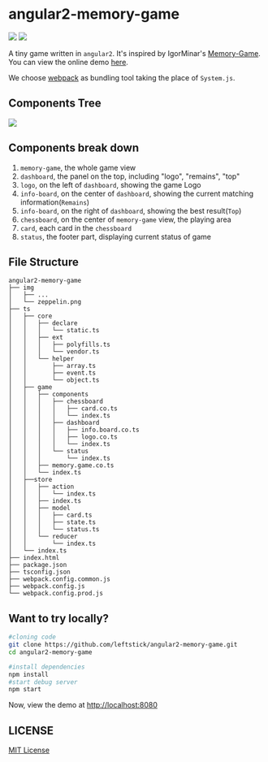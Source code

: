 angular2-memory-game
==================
![][david-url]
![][license-url]

A tiny game written in `angular2`. It's inspired by IgorMinar's [Memory-Game](https://github.com/IgorMinar/Memory-Game). You can view the online demo [here](https://leftstick.github.io/angular2-memory-game).

We choose [webpack](https://webpack.js.org/) as bundling tool taking the place of `System.js`.

## Components Tree ##

![](https://raw.githubusercontent.com/leftstick/angular2-memory-game/master/doc/img/components.png)


## Components break down ##

1. `memory-game`, the whole game view
2. `dashboard`, the panel on the top, including "logo", "remains", "top"
3. `logo`, on the left of `dashboard`, showing the game Logo
4. `info-board`, on the center of `dashboard`, showing the current matching information(`Remains`)
5. `info-board`, on the right of `dashboard`, showing the best result(`Top`)
6. `chessboard`, on the center of `memory-game` view, the playing area
7. `card`, each card in the `chessboard`
8. `status`, the footer part, displaying current status of game

## File Structure ##

```
angular2-memory-game
├── img
│   ├── ...
│   └── zeppelin.png
├── ts
│   ├── core
│   │   ├── declare
│   │   │   └── static.ts
│   │   ├── ext
│   │   │   ├── polyfills.ts
│   │   │   └── vendor.ts
│   │   └── helper
│   │       ├── array.ts
│   │       ├── event.ts
│   │       └── object.ts
│   ├── game
│   │   ├── components
│   │   │   ├── chessboard
│   │   │   │   ├── card.co.ts
│   │   │   │   └── index.ts
│   │   │   ├── dashboard
│   │   │   │   ├── info.board.co.ts
│   │   │   │   ├── logo.co.ts
│   │   │   │   └── index.ts
│   │   │   └── status
│   │   │       └── index.ts
│   │   ├── memory.game.co.ts
│   │   └── index.ts
│   ├──store
│   │   ├── action
│   │   │   └── index.ts
│   │   ├── index.ts
│   │   ├── model
│   │   │   ├── card.ts
│   │   │   ├── state.ts
│   │   │   └── status.ts
│   │   └── reducer
│   │       └── index.ts
│   └── index.ts
├── index.html
├── package.json
├── tsconfig.json
├── webpack.config.common.js
├── webpack.config.js
└── webpack.config.prod.js
```

## Want to try locally? ##

```bash
#cloning code
git clone https://github.com/leftstick/angular2-memory-game.git
cd angular2-memory-game

#install dependencies
npm install
#start debug server
npm start
```

Now, view the demo at [http://localhost:8080](http://localhost:8080)


## LICENSE ##

[MIT License](https://raw.githubusercontent.com/leftstick/angular2-memory-game/master/LICENSE)


[david-url]: https://david-dm.org/leftstick/angular2-memory-game.png
[license-url]: https://img.shields.io/github/license/leftstick/angular2-memory-game.svg